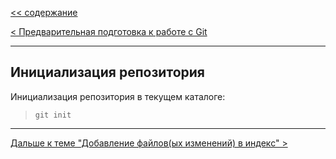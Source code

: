 [<< cодержание](../readme.md)

[< Предварительная подготовка к работе с Git](./config_git.md)

---

## Инициализация репозитория

Инициализация репозитория в текущем каталоге:
> ```bash=
> git init
> ```

---

[Дальше к теме "Добавление файлов(ых изменений) в индекс" >](./add.md)
